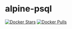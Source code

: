 # alpine-psql

[![Docker Stars](https://img.shields.io/docker/stars/inikolaev/alpine-psql.svg)][hub]
[![Docker Pulls](https://img.shields.io/docker/pulls/inikolaev/alpine-psql.svg)][hub]

[hub]: https://hub.docker.com/r/inikolaev/alpine-psql/
